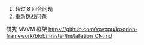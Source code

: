 1. 超过  8  回合问题
2. 重新挑战问题


研究 MVVM 框架
https://github.com/vovgou/loxodon-framework/blob/master/Installation_CN.md